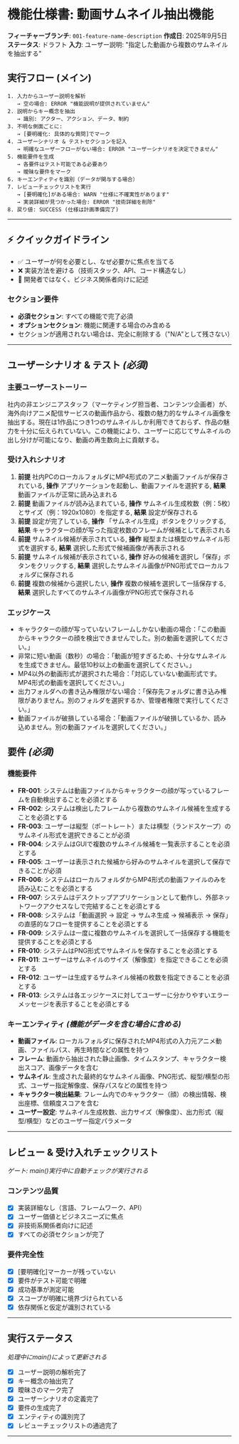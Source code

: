 # 機能仕様書: 動画サムネイル抽出機能

**フィーチャーブランチ**: `001-feature-name-description`
**作成日**: 2025年9月5日
**ステータス**: ドラフト
**入力**: ユーザー説明: "指定した動画から複数のサムネイルを抽出する"

## 実行フロー (メイン)
```
1. 入力からユーザー説明を解析
   → 空の場合: ERROR "機能説明が提供されていません"
2. 説明からキー概念を抽出
   → 識別: アクター、アクション、データ、制約
3. 不明な側面ごとに:
   → [要明確化: 具体的な質問]でマーク
4. ユーザーシナリオ & テストセクションを記入
   → 明確なユーザーフローがない場合: ERROR "ユーザーシナリオを決定できません"
5. 機能要件を生成
   → 各要件はテスト可能である必要あり
   → 曖昧な要件をマーク
6. キーエンティティを識別（データが関与する場合）
7. レビューチェックリストを実行
   → [要明確化]がある場合: WARN "仕様に不確実性があります"
   → 実装詳細が見つかった場合: ERROR "技術詳細を削除"
8. 戻り値: SUCCESS (仕様は計画準備完了)
```

---

## ⚡ クイックガイドライン
- ✅ ユーザーが何を必要とし、なぜ必要かに焦点を当てる
- ❌ 実装方法を避ける（技術スタック、API、コード構造なし）
- 👥 開発者ではなく、ビジネス関係者向けに記述

### セクション要件
- **必須セクション**: すべての機能で完了必須
- **オプションセクション**: 機能に関連する場合のみ含める
- セクションが適用されない場合は、完全に削除する（"N/A"として残さない）

---

## ユーザーシナリオ & テスト *(必須)*

### 主要ユーザーストーリー
社内の非エンジニアスタッフ（マーケティング担当者、コンテンツ企画者）が、海外向けアニメ配信サービスの動画作品から、複数の魅力的なサムネイル画像を抽出する。現在は1作品につき1つのサムネイルしか利用できておらず、作品の魅力を十分に伝えられていない。この機能により、ユーザーに応じてサムネイルの出し分けが可能になり、動画の再生数向上に貢献する。

### 受け入れシナリオ
1. **前提** 社内PCのローカルフォルダにMP4形式のアニメ動画ファイルが保存されている, **操作** アプリケーションを起動し、動画ファイルを選択する, **結果** 動画ファイルが正常に読み込まれる
2. **前提** 動画ファイルが読み込まれている, **操作** サムネイル生成枚数（例：5枚）とサイズ（例：1920x1080）を指定する, **結果** 設定が保存される
3. **前提** 設定が完了している, **操作** 「サムネイル生成」ボタンをクリックする, **結果** キャラクターの顔が写った指定枚数のフレームが候補として表示される
4. **前提** サムネイル候補が表示されている, **操作** 縦型または横型のサムネイル形式を選択する, **結果** 選択した形式で候補画像が再表示される
5. **前提** サムネイル候補が表示されている, **操作** 好みの候補を選択し「保存」ボタンをクリックする, **結果** 選択したサムネイル画像がPNG形式でローカルフォルダに保存される
6. **前提** 複数の候補から選択したい, **操作** 複数の候補を選択して一括保存する, **結果** 選択したすべてのサムネイル画像がPNG形式で保存される

### エッジケース
- キャラクターの顔が写っていないフレームしかない動画の場合：「この動画からキャラクターの顔を検出できませんでした。別の動画を選択してください。」
- 非常に短い動画（数秒）の場合：「動画が短すぎるため、十分なサムネイルを生成できません。最低10秒以上の動画を選択してください。」
- MP4以外の動画形式が選択された場合：「対応していない動画形式です。MP4形式の動画を選択してください。」
- 出力フォルダへの書き込み権限がない場合：「保存先フォルダに書き込み権限がありません。別のフォルダを選択するか、管理者権限で実行してください。」
- 動画ファイルが破損している場合：「動画ファイルが破損しているか、読み込めません。別の動画ファイルを選択してください。」

## 要件 *(必須)*

### 機能要件
- **FR-001**: システムは動画ファイルからキャラクターの顔が写っているフレームを自動検出することを必須とする
- **FR-002**: システムは検出したフレームから複数のサムネイル候補を生成することを必須とする
- **FR-003**: ユーザーは縦型（ポートレート）または横型（ランドスケープ）のサムネイル形式を選択できることが必須
- **FR-004**: システムはGUIで複数のサムネイル候補を一覧表示することを必須とする
- **FR-005**: ユーザーは表示された候補から好みのサムネイルを選択して保存できることが必須
- **FR-006**: システムはローカルフォルダからMP4形式の動画ファイルのみを読み込むことを必須とする
- **FR-007**: システムはデスクトップアプリケーションとして動作し、外部ネットワークアクセスなしで完結することを必須とする
- **FR-008**: システムは「動画選択 → 設定 → サムネ生成 → 候補表示 → 保存」の直感的なフローを提供することを必須とする
- **FR-009**: システムは一度に複数のサムネイルを選択して一括保存する機能を提供することを必須とする
- **FR-010**: システムはPNG形式でサムネイルを保存することを必須とする
- **FR-011**: ユーザーはサムネイルのサイズ（解像度）を指定できることを必須とする
- **FR-012**: ユーザーは生成するサムネイル候補の枚数を指定できることを必須とする
- **FR-013**: システムは各エッジケースに対してユーザーに分かりやすいエラーメッセージを表示することを必須とする

### キーエンティティ *(機能がデータを含む場合に含める)*
- **動画ファイル**: ローカルフォルダに保存されたMP4形式の入力元アニメ動画、ファイルパス、再生時間などの属性を持つ
- **フレーム**: 動画から抽出された静止画像、タイムスタンプ、キャラクター検出スコア、画像データを含む
- **サムネイル**: 生成された最終的なサムネイル画像、PNG形式、縦型/横型の形式、ユーザー指定解像度、保存パスなどの属性を持つ
- **キャラクター検出結果**: フレーム内でのキャラクター（顔）の検出情報、検出座標、信頼度スコアを含む
- **ユーザー設定**: サムネイル生成枚数、出力サイズ（解像度）、出力形式（縦型/横型）などのユーザー指定パラメータ

---

## レビュー & 受け入れチェックリスト
*ゲート: main()実行中に自動チェックが実行される*

### コンテンツ品質
- [x] 実装詳細なし（言語、フレームワーク、API）
- [x] ユーザー価値とビジネスニーズに焦点
- [x] 非技術系関係者向けに記述
- [x] すべての必須セクションが完了

### 要件完全性
- [x] [要明確化]マーカーが残っていない
- [x] 要件がテスト可能で明確
- [x] 成功基準が測定可能
- [x] スコープが明確に境界づけられている
- [x] 依存関係と仮定が識別されている

---

## 実行ステータス
*処理中にmain()によって更新される*

- [x] ユーザー説明の解析完了
- [x] キー概念の抽出完了
- [x] 曖昧さのマーク完了
- [x] ユーザーシナリオの定義完了
- [x] 要件の生成完了
- [x] エンティティの識別完了
- [x] レビューチェックリストの通過完了

---